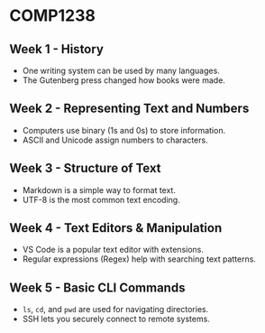 # COMP1238  

## Week 1 - History  
- One writing system can be used by many languages.  
- The Gutenberg press changed how books were made.  

## Week 2 - Representing Text and Numbers  
- Computers use binary (1s and 0s) to store information.  
- ASCII and Unicode assign numbers to characters.  

## Week 3 - Structure of Text  
- Markdown is a simple way to format text.  
- UTF-8 is the most common text encoding.  

## Week 4 - Text Editors & Manipulation  
- VS Code is a popular text editor with extensions.  
- Regular expressions (Regex) help with searching text patterns.  

## Week 5 - Basic CLI Commands  
- `ls`, `cd`, and `pwd` are used for navigating directories.  
- SSH lets you securely connect to remote systems.  

